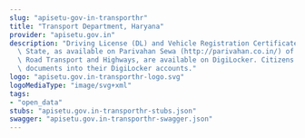 ```yaml
---
slug: "apisetu-gov-in-transporthr"
title: "Transport Department, Haryana"
provider: "apisetu.gov.in"
description: "Driving License (DL) and Vehicle Registration Certificate (RC) of the\
  \ State, as available on Parivahan Sewa (http://parivahan.co.in/) of Ministry of\
  \ Road Transport and Highways, are available on DigiLocker. Citizens can pull these\
  \ documents into their DigiLocker accounts."
logo: "apisetu.gov.in-transporthr-logo.svg"
logoMediaType: "image/svg+xml"
tags:
- "open_data"
stubs: "apisetu.gov.in-transporthr-stubs.json"
swagger: "apisetu.gov.in-transporthr-swagger.json"
---
```

